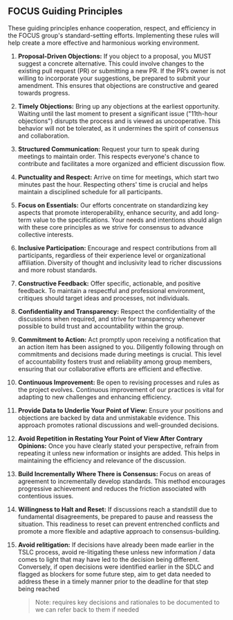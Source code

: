 ## FOCUS Guiding Principles

These guiding principles enhance cooperation, respect, and efficiency in the FOCUS group's standard-setting efforts. Implementing these rules will help create a more effective and harmonious working environment.

1. __Proposal-Driven Objections:__ If you object to a proposal, you MUST suggest a concrete alternative. This could involve changes to the existing pull request (PR) or submitting a new PR. If the PR’s owner is not willing to incorporate your suggestions, be prepared to submit your amendment. This ensures that objections are constructive and geared towards progress.

2. __Timely Objections:__ Bring up any objections at the earliest opportunity. Waiting until the last moment to present a significant issue ("11th-hour objections") disrupts the process and is viewed as uncooperative. This behavior will not be tolerated, as it undermines the spirit of consensus and collaboration.

3. __Structured Communication:__ Request your turn to speak during meetings to maintain order. This respects everyone's chance to contribute and facilitates a more organized and efficient discussion flow.

4. __Punctuality and Respect:__ Arrive on time for meetings, which start two minutes past the hour. Respecting others' time is crucial and helps maintain a disciplined schedule for all participants.

5. __Focus on Essentials:__ Our efforts concentrate on standardizing key aspects that promote interoperability, enhance security, and add long-term value to the specifications. Your needs and intentions should align with these core principles as we strive for consensus to advance collective interests.

6. __Inclusive Participation:__ Encourage and respect contributions from all participants, regardless of their experience level or organizational affiliation. Diversity of thought and inclusivity lead to richer discussions and more robust standards.

7. __Constructive Feedback:__ Offer specific, actionable, and positive feedback. To maintain a respectful and professional environment, critiques should target ideas and processes, not individuals.

8. __Confidentiality and Transparency:__ Respect the confidentiality of the discussions when required, and strive for transparency whenever possible to build trust and accountability within the group.

9. __Commitment to Action:__ Act promptly upon receiving a notification that an action item has been assigned to you. Diligently following through on commitments and decisions made during meetings is crucial. This level of accountability fosters trust and reliability among group members, ensuring that our collaborative efforts are efficient and effective.

10. __Continuous Improvement:__ Be open to revising processes and rules as the project evolves. Continuous improvement of our practices is vital for adapting to new challenges and enhancing efficiency.

11. __Provide Data to Underlie Your Point of View:__ Ensure your positions and objections are backed by data and unmistakable evidence. This approach promotes rational discussions and well-grounded decisions.

12. __Avoid Repetition in Restating Your Point of View After Contrary Opinions:__ Once you have clearly stated your perspective, refrain from repeating it unless new information or insights are added. This helps in maintaining the efficiency and relevance of the discussion.

13. __Build Incrementally Where There is Consensus:__ Focus on areas of agreement to incrementally develop standards. This method encourages progressive achievement and reduces the friction associated with contentious issues.

14. __Willingness to Halt and Reset:__ If discussions reach a standstill due to fundamental disagreements, be prepared to pause and reassess the situation. This readiness to reset can prevent entrenched conflicts and promote a more flexible and adaptive approach to consensus-building.

15. __Avoid relitigation:__ If decisions have already been made earlier in the TSLC process, avoid re-litigating these unless new information / data comes to light that may have led to the decision being different. Conversely, if open decisions were identified earlier in the SDLC and flagged as blockers for some future step, aim to get data needed to address these in a timely manner prior to the deadline for that step being reached
    > Note: requires key decisions and rationales to be documented to we can refer back to them if needed
